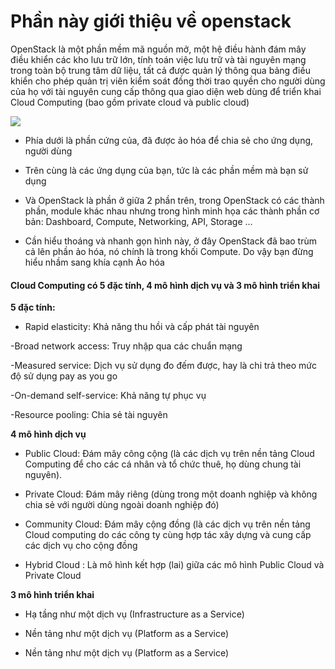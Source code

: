 # Phần này giới thiệu về openstack



OpenStack là một phần mềm mã nguồn mở, một hệ điều hành đám mây điều khiển các kho lưu trữ lớn, tính toán việc lưu trữ và tài nguyên mạng trong toàn bộ trung tâm dữ liệu, tất cả được quản lý thông qua bảng điều khiển cho phép quản trị viên kiểm soát đồng thời trao quyền cho người dùng của họ với tài nguyên cung cấp thông qua giao diện web dùng để triển khai Cloud Computing (bao gồm private cloud và public cloud) 

<img src="https://i.imgur.com/or7Ws0w.png">

- Phía dưới là phần cứng của, đã được ảo hóa để chia sẻ cho ứng dụng, người dùng

- Trên cùng là các ứng dụng của bạn, tức là các phần mềm mà bạn sử dụng

- Và OpenStack là phần ở giữa 2 phần trên, trong OpenStack có các thành phần, module khác nhau nhưng trong hình minh họa các thành phần cơ bản: Dashboard, Compute, Networking, API, Storage …

- Cần hiểu thoáng và nhanh gọn hình này, ở đây OpenStack đã bao trùm cả lên phần ảo hóa, nó chính là trong khối Compute. Do vậy bạn đừng hiểu nhầm sang khía cạnh Ảo hóa

#### Cloud Computing có 5 đặc tính, 4 mô hình dịch vụ và 3 mô hình triển khai

**5 đặc tính:**

- Rapid elasticity: Khả năng thu hồi và cấp phát tài nguyên

-Broad network access: Truy nhập qua các chuẩn mạng

-Measured service: Dịch vụ sử dụng đo đếm được, hay là chi trả theo mức độ sử dụng pay as you go

-On-demand self-service: Khả năng tự phục vụ

-Resource pooling: Chia sẻ tài nguyên

**4 mô hình dịch vụ**

- Public Cloud: Đám mây công cộng (là các dịch vụ trên nền tảng Cloud Computing để cho các cá nhân và tổ chức thuê, họ dùng chung tài nguyên).

- Private Cloud: Đám mây riêng (dùng trong một doanh nghiệp và không chia sẻ với người dùng ngoài doanh nghiệp đó)

- Community Cloud: Đám mây cộng đồng (là các dịch vụ trên nền tảng Cloud computing do các công ty cùng hợp tác xây dựng và cung cấp các dịch vụ cho cộng đồng

- Hybrid Cloud : Là mô hình kết hợp (lai) giữa các mô hình Public Cloud và Private Cloud

**3 mô hình triển khai**

- Hạ tầng như một dịch vụ (Infrastructure as a Service)

- Nền tảng như một dịch vụ (Platform as a Service)

- Nền tảng như một dịch vụ (Platform as a Service)
